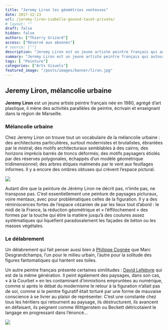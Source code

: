 ```yaml
---
title: "Jeremy Liron les géométries venteuses"
date: 2017-12-23
url: /jeremy-liron-isabelle-gounod-tacet-private/
# layout: ""
draft: false
hidden: false
authors: ["Thierry Grizard"]
access: ["Réservé aux abonnés"]
# source: [""]
description: "Jeremy Liron est un jeune artiste peintre français qui autour de l'architecture et sous la lumière du Sud construit un discours pictural mélancolique"
summary: "Jeremy Liron est un jeune artiste peintre français qui autour de l'architecture et sous la lumière du Sud construit un discours pictural mélancolique"
tags: [ "Peinture"]
categories: ["Arts Visuels"]
featured_image: "/posts/images/banner/liron.jpg"
---
```

## Jeremy Liron, mélancolie urbaine

**Jeremy Liron** est un jeune artiste peintre français née en 1980, agrégé d’art plastique, il mène des activités parallèles de peintre, écrivain et enseignant dans la région de Marseille.

### Mélancolie urbaine

Chez Jeremy Liron on trouve tout un vocabulaire de la mélancolie urbaine : des architectures particulières, surtout modernistes et brutalistes, ébranlées par le mistral; des motifs architecturaux semblables à des cairns; des horizons imprécis barrés de troncs déformés; des motifs paysagers étiolés par des réserves polygonales, échappés d’un modèle géométrique tridimensionnel; des arbres étiques malmenés par le vent aux feuillages informes. Il y a encore des ombres obtuses qui crèvent l’espace pictural.

![](/posts/images/liron/jeremy-lironpaintingexpositiongalerie-isabelle-gounodparis2017architecture.026-8.jpg)

Autant dire que la peinture de Jérémy Liron ne décrit pas, n’imite pas, ne transpose pas. C’est essentiellement une peinture de paysages picturaux, voire mentaux, avec pour problématiques celles de la figuration. Il y a des réminiscences fortes de l’espace cézanien de par les lieux tout d’abord : le midi de la France, la réduction géométrique et « l’éffilochement » des formes par la touche qui étire la matière jusqu’à des coulures assez systématiques qui liquéfient paradoxalement les façades de béton ou les masses végétales.

### Le délabrement

Un délabrement qui fait penser aussi bien à [Philippe Cognée](https://www.artefields.net/philippe-cognee-galerie-daniel-templon/) que Marc Desgrandchamps, l’un pour le milieu urbain, l’autre pour la solitude des figures fantomatiques qui hantent ses toiles.

Un autre peintre français présente certaines similitudes : [David Lefebvre](https://www.artefields.net/david-lefebvre-artiste-peintre/) qui est de la même génération. Il peint également des paysages, dans son cas, « à la Courbet » en les contaminant d’immixtions empruntées au numérique, comme si après le débat du modernisme le retour à la figuration n’allait pas de soi, comme si le peintre figuratif était torturé par une forme de mauvaise conscience à se livrer au plaisir de représenter. C’est une constante chez tous les héritiers qui retournent au paysage, ils déstructurent, ils avancent en défaisant, ils peignent comme Wittgenstein ou Beckett détricotaient le langage en progressant dans l’énoncé...

![](/posts/images/liron/jeremy-lironpaintingexpositiongalerie-isabelle-gounodparis2017tacet.019-8.jpg)